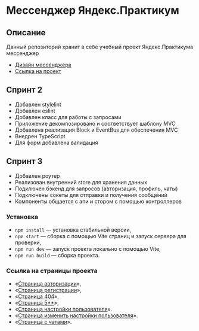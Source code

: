 # Мессенджер Яндекс.Практикум

## Описание

Данный репозиторий хранит в себе учебный проект Яндекс.Практикума мессенджер
- [Дизайн мессенджера](https://github.com/facebook/react)
- [Ссылка на проект](https://deploy-preview-7--funny-frangollo-71f4a6.netlify.app/)

## Спринт 2
- Добавлен stylelint
- Добавлен eslint
- Добавлен класс для работы с запросами
- Приложение декомпозировано и соответствует шаблону MVC
- Добавлена реализация Block и EventBus для обеспечения MVC
- Внедрен TypeScript
- Для форм добавлена валидация

## Спринт 3
- Добавлен роутер
- Реализован внутренний store для хранения данных
- Подключен бэкенд для запросов (авторизация, профиль, чаты)
- Подключены сокеты для отправки и получения сообщений
- Компоненты общается с апи и стором с помощью контроллеров

### Установка

- `npm install` — установка стабильной версии,
- `npm start` — сборка с помощью Vite страниц и запуск сервера для проверки,
- `npm run dev` — запуск проекта локально с помощью Vite,
- `npm run build` — сборка проекта.


### Ссылка на страницы проекта 

- «[Страница авторизации](https://deploy-preview-7--funny-frangollo-71f4a6.netlify.app/)»,
- «[Страница регистрации](https://deploy-preview-7--funny-frangollo-71f4a6.netlify.app/sign-up)»,
- «[Страница 404](https://deploy-preview-7--funny-frangollo-71f4a6.netlify.app/404)»,
- «[Страница 5**](https://deploy-preview-7--funny-frangollo-71f4a6.netlify.app/error)»,
- «[Страница настройки пользователя](https://deploy-preview-7--funny-frangollo-71f4a6.netlify.app/settings)».
- «[Страница изменить настройки пользователя](https://deploy-preview-7--funny-frangollo-71f4a6.netlify.app/update-settings)».
- «[Страница с чатами](https://deploy-preview-7--funny-frangollo-71f4a6.netlify.app/messenger)».

